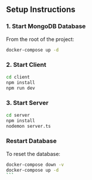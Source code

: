   ## Setup Instructions

  ### 1. Start MongoDB Database

  From the root of the project:

  ```bash
  docker-compose up -d
  ```
 ### 2. Start Client

  ```bash
  cd client
  npm install
  npm run dev
  ```
  ### 3. Start Server

  ````bash
  cd server
  npm install
  nodemon server.ts
  ````

 ###  Restart Database

  To reset the database:
  ````bash
  docker-compose down -v
  docker-compose up -d
  ```